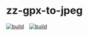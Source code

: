 # zz-gpx-to-jpeg
[![build](https://github.com/iamasc8277/zz-gpx-to-jpeg/actions/workflows/build.yml/badge.svg)](https://github.com/iamasc8277/zz-gpx-to-jpeg/actions/workflows/build.yml)
&ensp; 
[![build](https://github.com/iamasc8277/zz-gpx-to-jpeg/actions/workflows/dependencies.yml/badge.svg)](https://github.com/iamasc8277/zz-gpx-to-jpeg/actions/workflows/dependencies.yml)

